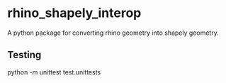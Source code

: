 # rhino_shapely_interop
A python package for converting rhino geometry into shapely geometry.

## Testing
python -m unittest test.unittests